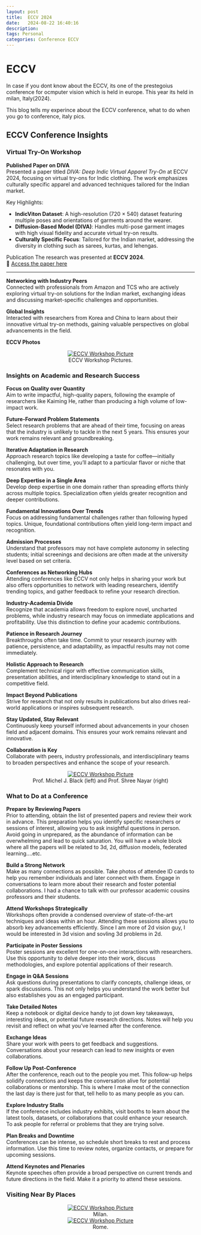 ```yaml
---
layout: post
title:  ECCV 2024
date:   2024-08-22 16:40:16
description: 
tags: Personal
categories: Conference ECCV
---
```


# ECCV
 
In case if you dont know about the ECCV, its one of the prestegoius conference for ocmputer vision which is held in  europe. This year its held in milan, Italy(2024).

This blog tells my experince about the ECCV conference, what to do when you go to conference, italy pics.

## ECCV Conference Insights

### Virtual Try-On Workshop

**Published Paper on DIVA**  
Presented a paper titled *DIVA: Deep Indic Virtual Apparel Try-On* at ECCV 2024, focusing on virtual try-ons for Indic clothing. The work emphasizes culturally specific apparel and advanced techniques tailored for the Indian market.


Key Highlights:
- **IndicViton Dataset**: A high-resolution (720 × 540) dataset featuring multiple poses and orientations of garments around the wearer. 
- **Diffusion-Based Model (DIVA)**: Handles multi-pose garment images with high visual fidelity and accurate virtual try-on results.
- **Culturally Specific Focus**: Tailored for the Indian market, addressing the diversity in clothing such as sarees, kurtas, and lehengas.

Publication
The research was presented at **ECCV 2024**.  
📄 [Access the paper here](https://saisriteja.github.io/DIVA/)

---

**Networking with Industry Peers**  
Connected with professionals from Amazon and TCS who are actively exploring virtual try-on solutions for the Indian market, exchanging ideas and discussing market-specific challenges and opportunities.

**Global Insights**  
Interacted with researchers from Korea and China to learn about their innovative virtual try-on methods, gaining valuable perspectives on global advancements in the field.

**ECCV Photos**  
<div align="center">
    <a href="https://drive.google.com/file/d/1repEITw0AkNDYHVH489ikjR78YQ6QZXE/view?usp=sharing">
        <img src="https://drive.google.com/thumbnail?id=1repEITw0AkNDYHVH489ikjR78YQ6QZXE&sz=w1000" alt="ECCV Workshop Picture" style="max-width: 100%; height: auto;">
    </a>
</div>

<div align="center">  
    ECCV Workshop Pictures.
</div>




### Insights on Academic and Research Success

**Focus on Quality over Quantity**  
Aim to write impactful, high-quality papers, following the example of researchers like Kaiming He, rather than producing a high volume of low-impact work.

**Future-Forward Problem Statements**  
Select research problems that are ahead of their time, focusing on areas that the industry is unlikely to tackle in the next 5 years. This ensures your work remains relevant and groundbreaking.

**Iterative Adaptation in Research**  
Approach research topics like developing a taste for coffee—initially challenging, but over time, you’ll adapt to a particular flavor or niche that resonates with you.

**Deep Expertise in a Single Area**  
Develop deep expertise in one domain rather than spreading efforts thinly across multiple topics. Specialization often yields greater recognition and deeper contributions.

**Fundamental Innovations Over Trends**  
Focus on addressing fundamental challenges rather than following hyped topics. Unique, foundational contributions often yield long-term impact and recognition.

**Admission Processes**  
Understand that professors may not have complete autonomy in selecting students; initial screenings and decisions are often made at the university level based on set criteria.

**Conferences as Networking Hubs**  
Attending conferences like ECCV not only helps in sharing your work but also offers opportunities to network with leading researchers, identify trending topics, and gather feedback to refine your research direction.

**Industry-Academia Divide**  
Recognize that academia allows freedom to explore novel, uncharted problems, while industry research may focus on immediate applications and profitability. Use this distinction to define your academic contributions.

**Patience in Research Journey**  
Breakthroughs often take time. Commit to your research journey with patience, persistence, and adaptability, as impactful results may not come immediately.

**Holistic Approach to Research**  
Complement technical rigor with effective communication skills, presentation abilities, and interdisciplinary knowledge to stand out in a competitive field.

**Impact Beyond Publications**  
Strive for research that not only results in publications but also drives real-world applications or inspires subsequent research.

**Stay Updated, Stay Relevant**  
Continuously keep yourself informed about advancements in your chosen field and adjacent domains. This ensures your work remains relevant and innovative.

**Collaboration is Key**  
Collaborate with peers, industry professionals, and interdisciplinary teams to broaden perspectives and enhance the scope of your research.


<div align="center">
    <a href="https://drive.google.com/file/d/1p-HuvAbKQZwS-KiABASngaJ36Itp4eLw/view?usp=sharing">
        <img src="https://drive.google.com/thumbnail?id=1p-HuvAbKQZwS-KiABASngaJ36Itp4eLw&sz=w1000" alt="ECCV Workshop Picture" style="max-width: 100%; height: auto;">
    </a>
</div>

<div align="center">  
    Prof. Michel J. Black (left) and Prof. Shree Nayar (right)
</div>



### What to Do at a Conference

**Prepare by Reviewing Papers**  
Prior to attending, obtain the list of presented papers and review their work in advance. This preparation helps you identify specific researchers or sessions of interest, allowing you to ask insightful questions in person. Avoid going in unprepared, as the abundance of information can be overwhelming and lead to quick saturation. You will have a whole block where all the papers will be related to 3d, 2d, diffusion models, federated learning....etc.

**Build a Strong Network**  
Make as many connections as possible. Take photos of attendee ID cards to help you remember individuals and later connect with them. Engage in conversations to learn more about their research and foster potential collaborations. I had a chance to talk with our professor academic cousins professors and their students.

**Attend Workshops Strategically**  
Workshops often provide a condensed overview of state-of-the-art techniques and ideas within an hour. Attending these sessions allows you to absorb key advancements efficiently. Since I am more of 2d vision guy, I would be interested in 3d vision and sovling 3d problems in 2d. 

**Participate in Poster Sessions**  
Poster sessions are excellent for one-on-one interactions with researchers. Use this opportunity to delve deeper into their work, discuss methodologies, and explore potential applications of their research. 

**Engage in Q&A Sessions**  
Ask questions during presentations to clarify concepts, challenge ideas, or spark discussions. This not only helps you understand the work better but also establishes you as an engaged participant.

**Take Detailed Notes**  
Keep a notebook or digital device handy to jot down key takeaways, interesting ideas, or potential future research directions. Notes will help you revisit and reflect on what you’ve learned after the conference. 

**Exchange Ideas**  
Share your work with peers to get feedback and suggestions. Conversations about your research can lead to new insights or even collaborations.

**Follow Up Post-Conference**  
After the conference, reach out to the people you met. This follow-up helps solidify connections and keeps the conversation alive for potential collaborations or mentorship. This is where I make most of the connection the last day is there just for that, tell hello to as many people as you can. 

**Explore Industry Stalls**  
If the conference includes industry exhibits, visit booths to learn about the latest tools, datasets, or collaborations that could enhance your research. To ask people for referral or problems that they are trying solve.

**Plan Breaks and Downtime**  
Conferences can be intense, so schedule short breaks to rest and process information. Use this time to review notes, organize contacts, or prepare for upcoming sessions.

**Attend Keynotes and Plenaries**  
Keynote speeches often provide a broad perspective on current trends and future directions in the field. Make it a priority to attend these sessions.


### Visiting Near By Places

<div align="center">
    <a href="https://drive.google.com/file/d/1a8-6INTbHdH_yR6g8Fi6JAf21XJxkPze/view?usp=sharing">
        <img src="https://drive.google.com/thumbnail?id=1a8-6INTbHdH_yR6g8Fi6JAf21XJxkPze&sz=w1000" alt="ECCV Workshop Picture" style="max-width: 100%; height: auto;">
    </a>
</div>

<div align="center">  
    Milan.
</div>

<div align="center">
    <a href="https://drive.google.com/file/d/1ZKO2bH4v0LyUh3OZBGCVvuzu1XZb6GmY/view?usp=sharing">
        <img src="https://drive.google.com/thumbnail?id=1ZKO2bH4v0LyUh3OZBGCVvuzu1XZb6GmY&sz=w1000" alt="ECCV Workshop Picture" style="max-width: 100%; height: auto;">
    </a>
</div>

<div align="center">  
    Rome.
</div>
